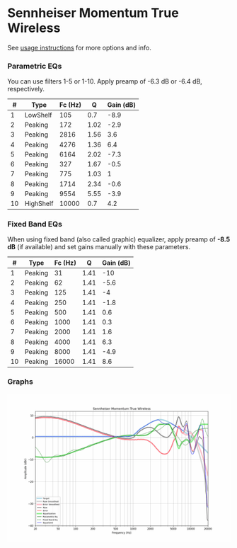 # Sennheiser Momentum True Wireless
See [usage instructions](https://github.com/jaakkopasanen/AutoEq#usage) for more options and info.

### Parametric EQs
You can use filters 1-5 or 1-10. Apply preamp of -6.3 dB or -6.4 dB, respectively.

|   # | Type      |   Fc (Hz) |    Q |   Gain (dB) |
|-----|-----------|-----------|------|-------------|
|   1 | LowShelf  |       105 | 0.7  |        -8.9 |
|   2 | Peaking   |       172 | 1.02 |        -2.9 |
|   3 | Peaking   |      2816 | 1.56 |         3.6 |
|   4 | Peaking   |      4276 | 1.36 |         6.4 |
|   5 | Peaking   |      6164 | 2.02 |        -7.3 |
|   6 | Peaking   |       327 | 1.67 |        -0.5 |
|   7 | Peaking   |       775 | 1.03 |         1   |
|   8 | Peaking   |      1714 | 2.34 |        -0.6 |
|   9 | Peaking   |      9554 | 5.55 |        -3.9 |
|  10 | HighShelf |     10000 | 0.7  |         4.2 |

### Fixed Band EQs
When using fixed band (also called graphic) equalizer, apply preamp of **-8.5 dB** (if available) and set gains manually with these parameters.

|   # | Type    |   Fc (Hz) |    Q |   Gain (dB) |
|-----|---------|-----------|------|-------------|
|   1 | Peaking |        31 | 1.41 |       -10   |
|   2 | Peaking |        62 | 1.41 |        -5.6 |
|   3 | Peaking |       125 | 1.41 |        -4   |
|   4 | Peaking |       250 | 1.41 |        -1.8 |
|   5 | Peaking |       500 | 1.41 |         0.6 |
|   6 | Peaking |      1000 | 1.41 |         0.3 |
|   7 | Peaking |      2000 | 1.41 |         1.6 |
|   8 | Peaking |      4000 | 1.41 |         6.3 |
|   9 | Peaking |      8000 | 1.41 |        -4.9 |
|  10 | Peaking |     16000 | 1.41 |         8.6 |

### Graphs
![](./Sennheiser%20Momentum%20True%20Wireless.png)
